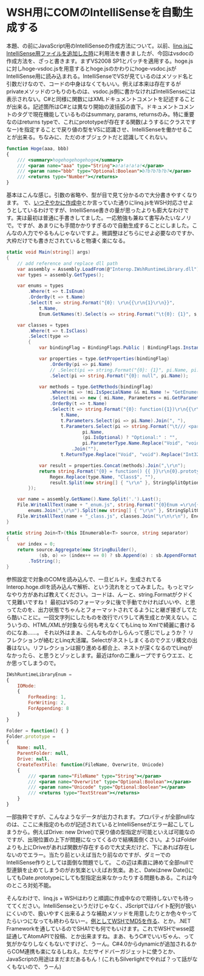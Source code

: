 # WSH用にCOMのIntelliSenseを自動生成する

本題、の前にJavaScript用のIntelliSenseの作成方法について。以前、[linq.jsにIntelliSense用ファイルを追加した時](http://neue.cc/2009/06/06_164.html "neue cc - 最もタメになる「初心者用言語」はVisualStudio(言語?)")に利用法を書きましたが、今回はvsdocの作成方法を、ざっと書きます。まずVS2008 SP1とパッチを適用する。hoge.jsに対しhoge-vsdoc.jsを用意するとhoge.jsのかわりにhoge-vsdoc.jsがIntelliSense用に読み込まれる。IntelliSenseでVSが見ているのはメソッド名と引数だけなので、コードの中身はなくてもいい。例えば本来は存在するがprivateメソッドのつもりのものは、vsdoc.js側に書かなければIntelliSenseには表示されない。C#と同様に関数にはXMLドキュメントコメントを記述することが出来る。記述箇所はC#とは異なり開始の波括弧の直下。ドキュメントコメントのタグで現在機能しているものはsummary, params, returnsのみ。特に重要なのはreturns typeで、これにprototypeが存在する関数(ようするにクラスですなー)を指定することで戻り値の型をVSに認識させ、IntelliSenseを働かせることが出来る。ちなみに、ただのオブジェクトだと認識してくれない。

```javascript
function Hoge(aaa, bbb)
{
    /// <summary>hogehogehogehoge</summary>
    /// <param name="aaa" type="String">a!a!a!a!a!</param>
    /// <param name="bbb" type="Optional:Boolean">b?b?b?b?b?</param>
    /// <returns type="Number"></returns>
}
```

基本はこんな感じ。引数の省略や、型が目で見て分かるので大分書きやすくなります。 で、[いつぞやかに作成中](http://neue.cc/2009/08/02_182.html "neue cc - linq.js :: Next")とか言っていた通りにlinq.jsをWSH対応させようとしているわけですが、IntelliSense書きの量が思ったよりも膨大なわけです。実は最初は普通に手書きしてました。一応勉強も兼ねて書写みたいなノリで。ですが、あまりにも手間かかりすぎるので自動生成することにしました。こんなの人力でやるもんじゃないですよ。微調整はどちらにせよ必要なのですか、大枠だけでも書きだされていると物凄く楽になる。

```csharp
static void Main(string[] args)
{
    // add reference and replace dll path
    var assembly = Assembly.LoadFrom(@"Interop.IWshRuntimeLibrary.dll");
    var types = assembly.GetTypes();

    var enums = types
        .Where(t => t.IsEnum)
        .OrderBy(t => t.Name)
        .Select(t => string.Format("{0}: \r\n{{\r\n{1}\r\n}}",
            t.Name,
            Enum.GetNames(t).Select(s => string.Format("\t{0}: {1}", s, (int)Enum.Parse(t, s))).Join(",\r\n")));

    var classes = types
        .Where(t => t.IsClass)
        .Select(type =>
        {
            var bindingFlag = BindingFlags.Public | BindingFlags.Instance | BindingFlags.DeclaredOnly;

            var properties = type.GetProperties(bindingFlag)
                .OrderBy(pi => pi.Name)
                // .Select(pi => string.Format("{0}: {1}", pi.Name, pi.PropertyType.Name
                .Select(pi => string.Format("{0}: null", pi.Name));

            var methods = type.GetMethods(bindingFlag)
                .Where(mi => !mi.IsSpecialName && mi.Name != "GetEnumerator")
                .Select(mi => new { mi.Name, Parameters = mi.GetParameters(), ReturnType = mi.ReturnType.Name })
                .OrderBy(t => t.Name)
                .Select(t => string.Format("{0}: function({1})\r\n{{\r\n{2}\t/// <returns type=\"{3}\"></returns>\r\n}}",
                    t.Name,
                    t.Parameters.Select(pi => pi.Name).Join(", "),
                    t.Parameters.Select(pi => string.Format("\t/// <param name=\"{0}\" type=\"{1}{2}\"></param>\r\n",
                            pi.Name,
                            (pi.IsOptional) ? "Optional:" : "",
                            pi.ParameterType.Name.Replace("Void", "void").Replace("Int32", "Number")))
                        .Join(""),
                    t.ReturnType.Replace("Void", "void").Replace("Int32", "Number")));

            var result = properties.Concat(methods).Join(",\r\n");
            return string.Format("{0} = function() {{ }}\r\n{0}.prototype =\r\n{{\r\n{1}\r\n}}",
                Regex.Replace(type.Name, "Class$", ""),
                result.Split(new string[] { "\r\n" }, StringSplitOptions.None).Select(s => "\t" + s).Join("\r\n"));
        });

    var name = assembly.GetName().Name.Split('.').Last();
    File.WriteAllText(name + "_enum.js", string.Format("{0}Enum =\r\n{{\r\n{1}\r\n}}", name,
        enums.Join(",\r\n").Split(new string[] { "\r\n" }, StringSplitOptions.None).Select(s => "\t" + s).Join("\r\n")), Encoding.UTF8);
    File.WriteAllText(name + "_class.js", classes.Join("\r\n\r\n"), Encoding.UTF8);
}

static string Join<T>(this IEnumerable<T> source, string separator)
{
    var index = 0;
    return source.Aggregate(new StringBuilder(),
            (sb, o) => (index++ == 0) ? sb.Append(o) : sb.AppendFormat("{0}{1}", separator, o))
        .ToString();
}
```

参照設定で対象のCOMを読み込んで、一旦ビルド。生成されてるInterop.hoge.dllを読み込んで解析、という流れをとってみました。もっとマシなやり方があれば教えてください。コードは、んーと、string.Formatがクドくて見難いですね！ 最初はVSのフォーマッタに後で手動でかければいいや、と思ってたのを、出力状態でちゃんとフォーマットされてるようにと継ぎ接ぎしてたら酷いことに。一回文字列にしたものを改行でバラして再生成とか笑えない。こういうの、HTML/XMLが対象なら何も考えなくてもLinq to Xmlで綺麗に書けるのになあ……。 それ以外はまぁ、こんなものかしらんって感じでしょうか？ リフレクションが絡むとLinq大活躍。Selectがネストしまくるのでクエリ構文の出番はない。リフレクションは掘り進める都合上、ネストが深くなるのでLinqがなかったら、と思うとゾッとします。最近はforの二重ループですらウエエ、とか思ってしまうので。

```javascript
IWshRuntimeLibraryEnum =
{
    IOMode:
    {
        ForReading: 1,
        ForWriting: 2,
        ForAppending: 8
    }
}

Folder = function() { }
Folder.prototype =
{
    Name: null,
    ParentFolder: null,
    Drive: null,
    CreateTextFile: function(FileName, Overwrite, Unicode)
    {
        /// <param name="FileName" type="String"></param>
        /// <param name="Overwrite" type="Optional:Boolean"></param>
        /// <param name="Unicode" type="Optional:Boolean"></param>
        /// <returns type="TextStream"></returns>
    }
}
```

一部抜粋ですが、こんなようなデータが出力されます。プロパティが全部nullなのは、ここに未指定のものが記述されているとIntelliSenseがエラー起こしてしまうから。例えばDrive: new Drive()で戻り値の型指定が可能といえば可能なのですが、出現位置の上下が問題になってくるので結構面倒くさい。ようはFolderよりも上にDriveがあれば関数が存在するので大丈夫だけど、下にあれば存在しないのでエラー。当たり前といえば当たり前なのですが、ダミーでのIntelliSense作りとしては面倒な問題でして。 この辺は素直に諦めて全部nullで型連鎖を止めてしまうのがお気楽といえばお気楽。あと、Dateはnew Date()にしてもDate.prototypeにしても型指定出来なかったりする問題もある。これは今のところ対処不能。

そんなわけで、linq.js + WSHはわりと順調に作成中なので期待しないでも待っててください。IntelliSenseというだけじゃなく、JScriptではバイト配列が扱いにくいので、扱いやすく出来るような補助メソッドを用意したりとか色々やってたらいつになっても終わらないー。[例としてWSHでMD5を作る](http://gyazo.com/5707f82cea9dc9af36ee5f825c5d56b7.png "5707f82cea9dc9af36ee5f825c5d56b7.png (PNG 画像, 632x672 px)")、とか。.NET Frameworkを通しているのでSHA1でも何でもいけます。これでWSHでwsse認証通してAtomAPIで投稿、とか出来ますね。まあ、もうC#でいいぢゃん、って気がかなりしなくもないですけど、うーん。C#4.0からdynamicが追加されるからCOM連携も楽になるしねえ。ただサイドバーガジェットに使うとか、JavaScriptの用途はまだまだあるもん！(これもSilverlightでやれば？って話がなくもないので、うーん)